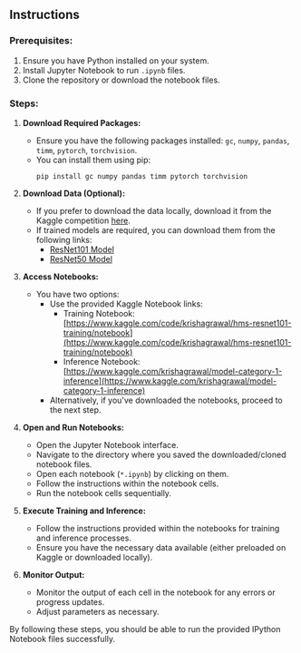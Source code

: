 ## Instructions

### Prerequisites:
1. Ensure you have Python installed on your system.
2. Install Jupyter Notebook to run `.ipynb` files.
3. Clone the repository or download the notebook files.

### Steps:
1. **Download Required Packages:**
   - Ensure you have the following packages installed: `gc`, `numpy`, `pandas`, `timm`, `pytorch`, `torchvision`.
   - You can install them using pip:
     ```
     pip install gc numpy pandas timm pytorch torchvision
     ```

2. **Download Data (Optional):**
   - If you prefer to download the data locally, download it from the Kaggle competition [here](https://www.kaggle.com/competitions/hms-harmful-brain-activity-classification/data).
   - If trained models are required, you can download them from the following links:
     - [ResNet101 Model](https://www.kaggle.com/models/krishagrawal/resnet-101a-hms)
     - [ResNet50 Model](https://www.kaggle.com/models/krishagrawal/resnet-50a-hms)

3. **Access Notebooks:**
   - You have two options:
     - Use the provided Kaggle Notebook links:
       - Training Notebook: [https://www.kaggle.com/code/krishagrawal/hms-resnet101-training/notebook](https://www.kaggle.com/code/krishagrawal/hms-resnet101-training/notebook)
       - Inference Notebook: [https://www.kaggle.com/krishagrawal/model-category-1-inference](https://www.kaggle.com/krishagrawal/model-category-1-inference)
     - Alternatively, if you've downloaded the notebooks, proceed to the next step.

4. **Open and Run Notebooks:**
   - Open the Jupyter Notebook interface.
   - Navigate to the directory where you saved the downloaded/cloned notebook files.
   - Open each notebook (`*.ipynb`) by clicking on them.
   - Follow the instructions within the notebook cells.
   - Run the notebook cells sequentially.

5. **Execute Training and Inference:**
   - Follow the instructions provided within the notebooks for training and inference processes.
   - Ensure you have the necessary data available (either preloaded on Kaggle or downloaded locally).

6. **Monitor Output:**
   - Monitor the output of each cell in the notebook for any errors or progress updates.
   - Adjust parameters as necessary.

By following these steps, you should be able to run the provided IPython Notebook files successfully.
